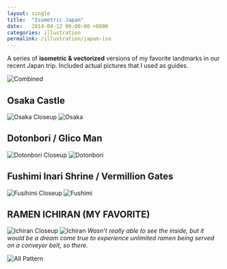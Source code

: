 ```yaml
---
layout: single
title:  "Isometric Japan"
date:   2014-04-12 00:00:00 +0800
categories: illustration
permalink: /illustration/japan-iso
---
```


A series of **isometric & vectorized** versions of my favorite landmarks in our recent Japan trip. Included actual pictures that I used as guides.

![Combined](https://storage.googleapis.com/magtanggol-github-io/japan-iso/All.png)

## Osaka Castle

![Osaka Closeup](https://storage.googleapis.com/magtanggol-github-io/japan-iso/Osaka_Closeup.png)
![Osaka](https://storage.googleapis.com/magtanggol-github-io/japan-iso/OsakaCastle.png)


## Dotonbori / Glico Man

![Dotonbori Closeup](https://storage.googleapis.com/magtanggol-github-io/japan-iso/Doton_closeup.png)
![Dotonbori](https://storage.googleapis.com/magtanggol-github-io/japan-iso/Dotonbori.png)

## Fushimi Inari Shrine / Vermillion Gates

![Fusihimi Closeup](https://storage.googleapis.com/magtanggol-github-io/japan-iso/Fushiri_Closeup.png)
![Fushimi](https://storage.googleapis.com/magtanggol-github-io/japan-iso/Fushiri.png)

## RAMEN ICHIRAN (MY FAVORITE)

![Ichiran Closeup](https://storage.googleapis.com/magtanggol-github-io/japan-iso/Ramen_Closeup.png)
![Ichiran](https://storage.googleapis.com/magtanggol-github-io/japan-iso/Ramen.png)
*Wasn't really able to see the inside, but it would be a dream come true to experience unlimited ramen being served on a conveyor belt, so there.*

![All Pattern](https://storage.googleapis.com/magtanggol-github-io/japan-iso/patt.png)


